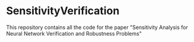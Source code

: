 # SensitivityVerification
This repository contains all the code for the paper "Sensitivity Analysis for Neural Network Verification and Robustness Problems"
